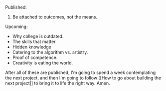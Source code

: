 Published:
1. Be attached to outcomes, not the means.

Upcoming:
- Why college is outdated.
- The skills that matter
- Hidden knowledge
- Catering to the algorithm vs. artistry.
- Proof of competence.
- Creativity is eating the world.

After all of these are published, I'm going to spend a week contemplating the next project, and then I'm going to follow [[How to go about building the next project]] to bring it to life the right way. Amen.
